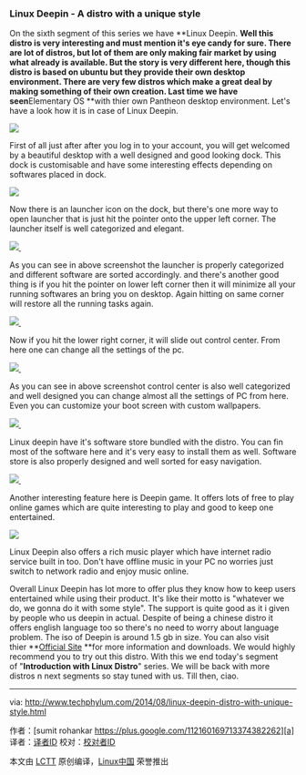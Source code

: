 ### Linux Deepin - A distro with a unique style


On the sixth segment of this series we have **Linux Deepin. **Well this distro is very interesting and must mention it's eye candy for sure. There are lot of distros, but lot of them are only making fair market by using what already is available. But the story is very different here, though this distro is based on ubuntu but they provide their own desktop environment. There are very few distros which make a great deal by making something of their own creation. Last time we have seen**Elementary OS **with thier own Pantheon desktop environment. Let's have a look how it is in case of Linux Deepin. 

[
 ![](http://2.bp.blogspot.com/-xKbTZAtY2eg/U_xD1M8LocI/AAAAAAAAAp8/DXQP6iaLD00/s1600/DeepinScreenshot20140826131241.png) 
][6]

First of all just after after you log in to your account, you will get welcomed by a beautiful desktop with a well designed and good looking dock. This dock is customisable and have some interesting effects depending on softwares placed in dock.

[
 ![](http://2.bp.blogspot.com/-WPddx-EYlZw/U_xD0bjQotI/AAAAAAAAApw/vDx8O8myVI4/s1600/DeepinScreenshot20140826131302.png) 
][7]

Now there is an launcher icon on the dock, but there's one more way to open launcher that is just hit the pointer onto the upper left corner. The launcher itself is well categorized and elegant. 

[
 ![](http://2.bp.blogspot.com/-FTOcyeJfs_k/U_xD0ErsgzI/AAAAAAAAAps/w4v1UFhaDWs/s1600/DeepinScreenshot20140826131320.png) 
][8] 


As you can see in above screenshot the launcher is properly categorized and different software are sorted accordingly. and there's another good thing is if you hit the pointer on lower left corner then it will minimize all your running softwares an bring you on desktop. Again hitting on same corner will restore all the running tasks again.


[
 ![](http://3.bp.blogspot.com/-MVFLbWGTVJg/U_xD-xLuTrI/AAAAAAAAAqE/CD2bFiJsxqA/s1600/DeepinScreenshot20140826131333.png) 
][9] 

Now if you hit the lower right corner, it will slide out control center. From here one can change all the settings of the pc.


[
 ![](http://2.bp.blogspot.com/-0EYqhY3WQFI/U_xEB8zO9RI/AAAAAAAAAqU/Jy54wrFZ2J8/s1600/DeepinScreenshot20140826131722.png) 
][10] 

As you can see in above screenshot control center is also well categorized and well designed you can change almost all the settings of PC from here. Even you can customize your boot screen with custom wallpapers.


[
 ![](http://3.bp.blogspot.com/-Rpz5kyTxK_M/U_xD_1QkdaI/AAAAAAAAAqI/Wco4CDnWUHw/s1600/DeepinScreenshot20140826131837.png) 
][11] 

Linux deepin have it's software store bundled with the distro. You can fin most of the software here and it's very easy to install them as well. Software store is also properly designed and well sorted for easy navigation.


[
 ![](http://2.bp.blogspot.com/-MDSiaRVT59c/U_xEJpwBSLI/AAAAAAAAAqk/s3As7rmqQxc/s1600/DeepinScreenshot20140826132205.png) 
][12] 

Another interesting feature here is Deepin game. It offers lots of free to play online games which are quite interesting to play and good to keep one entertained.


[
 ![](http://2.bp.blogspot.com/-yx8wExwyjFs/U_xML8CxBEI/AAAAAAAAAq0/r2RfwtnrdhU/s1600/DeepinScreenshot20140826142428.png) 
][13]

Linux Deepin also offers a rich music player which have internet radio service built in too. Don't have offline music in your PC no worries just switch to network radio and enjoy music online.

Overall Linux Deepin has lot more to offer plus they know how to keep users entertained while using their product. It's like their motto is "whatever we do, we gonna do it with some style". The support is quite good as it i given by people who us deepin in actual. Despite of being a chinese distro it offers english language too so there's no need to worry about language problem. The iso of Deepin is around 1.5 gb in size. You can also visit thier **[Official Site][14] **for more information and downloads. We would highly recommend you to try out this distro. With this we end today's segment of "**Introduction with Linux Distro**" series. We will be back with more distros n next segments so stay tuned with us. Till then, ciao.

--------------------------------------------------------------------------------

via: http://www.techphylum.com/2014/08/linux-deepin-distro-with-unique-style.html

作者：[sumit rohankar https://plus.google.com/112160169713374382262][a]
译者：[译者ID](https://github.com/译者ID)
校对：[校对者ID](https://github.com/校对者ID)

本文由 [LCTT](https://github.com/LCTT/TranslateProject) 原创编译，[Linux中国](https://linux.cn/) 荣誉推出

[a]:https://plus.google.com/112160169713374382262
[1]:http://www.techphylum.com/2014/06/linux-mint-introduction.html
[2]:http://www.techphylum.com/2014/05/elementary-os-brief-introduction.html
[3]:http://www.techphylum.com/2014/05/Introduction-to-fedora.html
[4]:http://www.techphylum.com/2014/05/what-is-debian-brief-introduction.html
[5]:http://www.techphylum.com/2014/05/what-is-opensuse-introduction.html
[6]:http://2.bp.blogspot.com/-xKbTZAtY2eg/U_xD1M8LocI/AAAAAAAAAp8/DXQP6iaLD00/s1600/DeepinScreenshot20140826131241.png
[7]:http://2.bp.blogspot.com/-WPddx-EYlZw/U_xD0bjQotI/AAAAAAAAApw/vDx8O8myVI4/s1600/DeepinScreenshot20140826131302.png
[8]:http://2.bp.blogspot.com/-FTOcyeJfs_k/U_xD0ErsgzI/AAAAAAAAAps/w4v1UFhaDWs/s1600/DeepinScreenshot20140826131320.png
[9]:http://3.bp.blogspot.com/-MVFLbWGTVJg/U_xD-xLuTrI/AAAAAAAAAqE/CD2bFiJsxqA/s1600/DeepinScreenshot20140826131333.png
[10]:http://2.bp.blogspot.com/-0EYqhY3WQFI/U_xEB8zO9RI/AAAAAAAAAqU/Jy54wrFZ2J8/s1600/DeepinScreenshot20140826131722.png
[11]:http://3.bp.blogspot.com/-Rpz5kyTxK_M/U_xD_1QkdaI/AAAAAAAAAqI/Wco4CDnWUHw/s1600/DeepinScreenshot20140826131837.png
[12]:http://2.bp.blogspot.com/-MDSiaRVT59c/U_xEJpwBSLI/AAAAAAAAAqk/s3As7rmqQxc/s1600/DeepinScreenshot20140826132205.png
[13]:http://2.bp.blogspot.com/-yx8wExwyjFs/U_xML8CxBEI/AAAAAAAAAq0/r2RfwtnrdhU/s1600/DeepinScreenshot20140826142428.png
[14]:http://www.linuxdeepin.com/index.en.html
